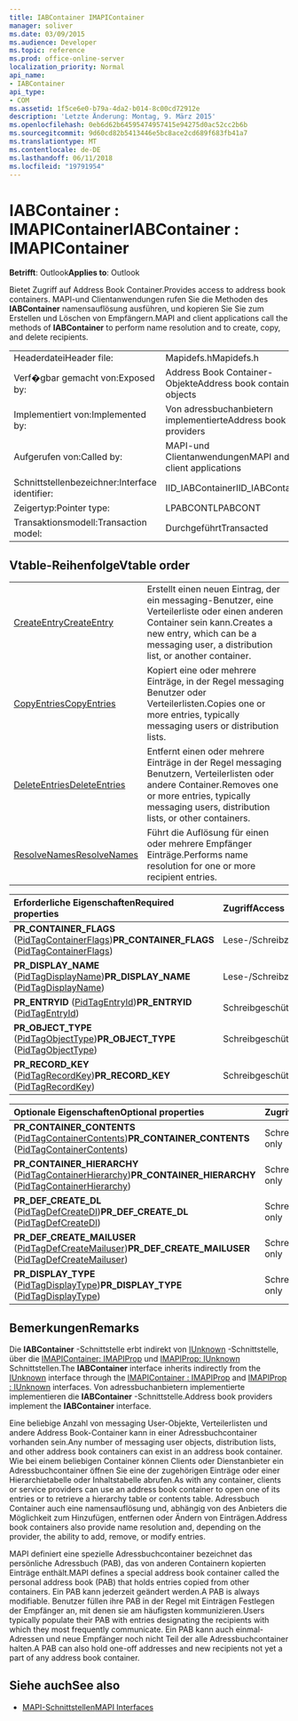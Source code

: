 ```yaml
---
title: IABContainer IMAPIContainer
manager: soliver
ms.date: 03/09/2015
ms.audience: Developer
ms.topic: reference
ms.prod: office-online-server
localization_priority: Normal
api_name:
- IABContainer
api_type:
- COM
ms.assetid: 1f5ce6e0-b79a-4da2-b014-8c00cd72912e
description: 'Letzte Änderung: Montag, 9. März 2015'
ms.openlocfilehash: 0eb6d62b64595474957415e94275d0ac52cc2b6b
ms.sourcegitcommit: 9d60cd82b5413446e5bc8ace2cd689f683fb41a7
ms.translationtype: MT
ms.contentlocale: de-DE
ms.lasthandoff: 06/11/2018
ms.locfileid: "19791954"
---
```

# <a name="iabcontainer--imapicontainer"></a><span data-ttu-id="eac6d-103">IABContainer : IMAPIContainer</span><span class="sxs-lookup"><span data-stu-id="eac6d-103">IABContainer : IMAPIContainer</span></span>

<span data-ttu-id="eac6d-104">**Betrifft**: Outlook</span><span class="sxs-lookup"><span data-stu-id="eac6d-104">**Applies to**: Outlook</span></span> 
  
<span data-ttu-id="eac6d-105">Bietet Zugriff auf Address Book Container.</span><span class="sxs-lookup"><span data-stu-id="eac6d-105">Provides access to address book containers.</span></span> <span data-ttu-id="eac6d-106">MAPI-und Clientanwendungen rufen Sie die Methoden des **IABContainer** namensauflösung ausführen, und kopieren Sie Sie zum Erstellen und Löschen von Empfängern.</span><span class="sxs-lookup"><span data-stu-id="eac6d-106">MAPI and client applications call the methods of **IABContainer** to perform name resolution and to create, copy, and delete recipients.</span></span> 
  
|||
|:-----|:-----|
|<span data-ttu-id="eac6d-107">Headerdatei</span><span class="sxs-lookup"><span data-stu-id="eac6d-107">Header file:</span></span>  <br/> |<span data-ttu-id="eac6d-108">Mapidefs.h</span><span class="sxs-lookup"><span data-stu-id="eac6d-108">Mapidefs.h</span></span>  <br/> |
|<span data-ttu-id="eac6d-109">Verf�gbar gemacht von:</span><span class="sxs-lookup"><span data-stu-id="eac6d-109">Exposed by:</span></span>  <br/> |<span data-ttu-id="eac6d-110">Address Book Container-Objekte</span><span class="sxs-lookup"><span data-stu-id="eac6d-110">Address book container objects</span></span>  <br/> |
|<span data-ttu-id="eac6d-111">Implementiert von:</span><span class="sxs-lookup"><span data-stu-id="eac6d-111">Implemented by:</span></span>  <br/> |<span data-ttu-id="eac6d-112">Von adressbuchanbietern implementierte</span><span class="sxs-lookup"><span data-stu-id="eac6d-112">Address book providers</span></span>  <br/> |
|<span data-ttu-id="eac6d-113">Aufgerufen von:</span><span class="sxs-lookup"><span data-stu-id="eac6d-113">Called by:</span></span>  <br/> |<span data-ttu-id="eac6d-114">MAPI-und Clientanwendungen</span><span class="sxs-lookup"><span data-stu-id="eac6d-114">MAPI and client applications</span></span>  <br/> |
|<span data-ttu-id="eac6d-115">Schnittstellenbezeichner:</span><span class="sxs-lookup"><span data-stu-id="eac6d-115">Interface identifier:</span></span>  <br/> |<span data-ttu-id="eac6d-116">IID_IABContainer</span><span class="sxs-lookup"><span data-stu-id="eac6d-116">IID_IABContainer</span></span>  <br/> |
|<span data-ttu-id="eac6d-117">Zeigertyp:</span><span class="sxs-lookup"><span data-stu-id="eac6d-117">Pointer type:</span></span>  <br/> |<span data-ttu-id="eac6d-118">LPABCONT</span><span class="sxs-lookup"><span data-stu-id="eac6d-118">LPABCONT</span></span>  <br/> |
|<span data-ttu-id="eac6d-119">Transaktionsmodell:</span><span class="sxs-lookup"><span data-stu-id="eac6d-119">Transaction model:</span></span>  <br/> |<span data-ttu-id="eac6d-120">Durchgeführt</span><span class="sxs-lookup"><span data-stu-id="eac6d-120">Transacted</span></span>  <br/> |
   
## <a name="vtable-order"></a><span data-ttu-id="eac6d-121">Vtable-Reihenfolge</span><span class="sxs-lookup"><span data-stu-id="eac6d-121">Vtable order</span></span>

|||
|:-----|:-----|
|[<span data-ttu-id="eac6d-122">CreateEntry</span><span class="sxs-lookup"><span data-stu-id="eac6d-122">CreateEntry</span></span>](iabcontainer-createentry.md) <br/> |<span data-ttu-id="eac6d-123">Erstellt einen neuen Eintrag, der ein messaging-Benutzer, eine Verteilerliste oder einen anderen Container sein kann.</span><span class="sxs-lookup"><span data-stu-id="eac6d-123">Creates a new entry, which can be a messaging user, a distribution list, or another container.</span></span>  <br/> |
|[<span data-ttu-id="eac6d-124">CopyEntries</span><span class="sxs-lookup"><span data-stu-id="eac6d-124">CopyEntries</span></span>](iabcontainer-copyentries.md) <br/> |<span data-ttu-id="eac6d-125">Kopiert eine oder mehrere Einträge, in der Regel messaging Benutzer oder Verteilerlisten.</span><span class="sxs-lookup"><span data-stu-id="eac6d-125">Copies one or more entries, typically messaging users or distribution lists.</span></span>  <br/> |
|[<span data-ttu-id="eac6d-126">DeleteEntries</span><span class="sxs-lookup"><span data-stu-id="eac6d-126">DeleteEntries</span></span>](iabcontainer-deleteentries.md) <br/> |<span data-ttu-id="eac6d-127">Entfernt einen oder mehrere Einträge in der Regel messaging Benutzern, Verteilerlisten oder andere Container.</span><span class="sxs-lookup"><span data-stu-id="eac6d-127">Removes one or more entries, typically messaging users, distribution lists, or other containers.</span></span>  <br/> |
|[<span data-ttu-id="eac6d-128">ResolveNames</span><span class="sxs-lookup"><span data-stu-id="eac6d-128">ResolveNames</span></span>](iabcontainer-resolvenames.md) <br/> |<span data-ttu-id="eac6d-129">Führt die Auflösung für einen oder mehrere Empfänger Einträge.</span><span class="sxs-lookup"><span data-stu-id="eac6d-129">Performs name resolution for one or more recipient entries.</span></span>  <br/> |
   
|<span data-ttu-id="eac6d-130">**Erforderliche Eigenschaften**</span><span class="sxs-lookup"><span data-stu-id="eac6d-130">**Required properties**</span></span>|<span data-ttu-id="eac6d-131">**Zugriff**</span><span class="sxs-lookup"><span data-stu-id="eac6d-131">**Access**</span></span>|
|:-----|:-----|
|<span data-ttu-id="eac6d-132">**PR_CONTAINER_FLAGS** ([PidTagContainerFlags](pidtagcontainerflags-canonical-property.md))</span><span class="sxs-lookup"><span data-stu-id="eac6d-132">**PR_CONTAINER_FLAGS** ([PidTagContainerFlags](pidtagcontainerflags-canonical-property.md))</span></span>  <br/> |<span data-ttu-id="eac6d-133">Lese-/Schreibzugriff</span><span class="sxs-lookup"><span data-stu-id="eac6d-133">Read/write</span></span>  <br/> |
|<span data-ttu-id="eac6d-134">**PR_DISPLAY_NAME** ([PidTagDisplayName](pidtagdisplayname-canonical-property.md))</span><span class="sxs-lookup"><span data-stu-id="eac6d-134">**PR_DISPLAY_NAME** ([PidTagDisplayName](pidtagdisplayname-canonical-property.md))</span></span>  <br/> |<span data-ttu-id="eac6d-135">Lese-/Schreibzugriff</span><span class="sxs-lookup"><span data-stu-id="eac6d-135">Read/write</span></span>  <br/> |
|<span data-ttu-id="eac6d-136">**PR_ENTRYID** ([PidTagEntryId](pidtagentryid-canonical-property.md))</span><span class="sxs-lookup"><span data-stu-id="eac6d-136">**PR_ENTRYID** ([PidTagEntryId](pidtagentryid-canonical-property.md))</span></span>  <br/> |<span data-ttu-id="eac6d-137">Schreibgeschützt.</span><span class="sxs-lookup"><span data-stu-id="eac6d-137">Read-only</span></span>  <br/> |
|<span data-ttu-id="eac6d-138">**PR_OBJECT_TYPE** ([PidTagObjectType](pidtagobjecttype-canonical-property.md))</span><span class="sxs-lookup"><span data-stu-id="eac6d-138">**PR_OBJECT_TYPE** ([PidTagObjectType](pidtagobjecttype-canonical-property.md))</span></span>  <br/> |<span data-ttu-id="eac6d-139">Schreibgeschützt.</span><span class="sxs-lookup"><span data-stu-id="eac6d-139">Read-only</span></span>  <br/> |
|<span data-ttu-id="eac6d-140">**PR_RECORD_KEY** ([PidTagRecordKey](pidtagrecordkey-canonical-property.md))</span><span class="sxs-lookup"><span data-stu-id="eac6d-140">**PR_RECORD_KEY** ([PidTagRecordKey](pidtagrecordkey-canonical-property.md))</span></span>  <br/> |<span data-ttu-id="eac6d-141">Schreibgeschützt.</span><span class="sxs-lookup"><span data-stu-id="eac6d-141">Read-only</span></span>  <br/> |
   
|<span data-ttu-id="eac6d-142">**Optionale Eigenschaften**</span><span class="sxs-lookup"><span data-stu-id="eac6d-142">**Optional properties**</span></span>|<span data-ttu-id="eac6d-143">**Zugriff**</span><span class="sxs-lookup"><span data-stu-id="eac6d-143">**Access**</span></span>|
|:-----|:-----|
|<span data-ttu-id="eac6d-144">**PR_CONTAINER_CONTENTS** ([PidTagContainerContents](pidtagcontainercontents-canonical-property.md))</span><span class="sxs-lookup"><span data-stu-id="eac6d-144">**PR_CONTAINER_CONTENTS** ([PidTagContainerContents](pidtagcontainercontents-canonical-property.md))</span></span>  <br/> |<span data-ttu-id="eac6d-145">Schreibgeschützt.</span><span class="sxs-lookup"><span data-stu-id="eac6d-145">Read-only</span></span>  <br/> |
|<span data-ttu-id="eac6d-146">**PR_CONTAINER_HIERARCHY** ([PidTagContainerHierarchy](pidtagcontainerhierarchy-canonical-property.md))</span><span class="sxs-lookup"><span data-stu-id="eac6d-146">**PR_CONTAINER_HIERARCHY** ([PidTagContainerHierarchy](pidtagcontainerhierarchy-canonical-property.md))</span></span>  <br/> |<span data-ttu-id="eac6d-147">Schreibgeschützt.</span><span class="sxs-lookup"><span data-stu-id="eac6d-147">Read-only</span></span>  <br/> |
|<span data-ttu-id="eac6d-148">**PR_DEF_CREATE_DL** ([PidTagDefCreateDl](pidtagdefcreatedl-canonical-property.md))</span><span class="sxs-lookup"><span data-stu-id="eac6d-148">**PR_DEF_CREATE_DL** ([PidTagDefCreateDl](pidtagdefcreatedl-canonical-property.md))</span></span>  <br/> |<span data-ttu-id="eac6d-149">Schreibgeschützt.</span><span class="sxs-lookup"><span data-stu-id="eac6d-149">Read-only</span></span>  <br/> |
|<span data-ttu-id="eac6d-150">**PR_DEF_CREATE_MAILUSER** ([PidTagDefCreateMailuser](pidtagdefcreatemailuser-canonical-property.md))</span><span class="sxs-lookup"><span data-stu-id="eac6d-150">**PR_DEF_CREATE_MAILUSER** ([PidTagDefCreateMailuser](pidtagdefcreatemailuser-canonical-property.md))</span></span>  <br/> |<span data-ttu-id="eac6d-151">Schreibgeschützt.</span><span class="sxs-lookup"><span data-stu-id="eac6d-151">Read-only</span></span>  <br/> |
|<span data-ttu-id="eac6d-152">**PR_DISPLAY_TYPE** ([PidTagDisplayType](pidtagdisplaytype-canonical-property.md))</span><span class="sxs-lookup"><span data-stu-id="eac6d-152">**PR_DISPLAY_TYPE** ([PidTagDisplayType](pidtagdisplaytype-canonical-property.md))</span></span>  <br/> |<span data-ttu-id="eac6d-153">Schreibgeschützt.</span><span class="sxs-lookup"><span data-stu-id="eac6d-153">Read-only</span></span>  <br/> |
   
## <a name="remarks"></a><span data-ttu-id="eac6d-154">Bemerkungen</span><span class="sxs-lookup"><span data-stu-id="eac6d-154">Remarks</span></span>

<span data-ttu-id="eac6d-155">Die **IABContainer** -Schnittstelle erbt indirekt von [IUnknown](http://msdn.microsoft.com/de-de/library/ms680509%28VS.85%29.aspx) -Schnittstelle, über die [IMAPIContainer: IMAPIProp](imapicontainerimapiprop.md) und [IMAPIProp: IUnknown](imapipropiunknown.md) Schnittstellen.</span><span class="sxs-lookup"><span data-stu-id="eac6d-155">The **IABContainer** interface inherits indirectly from the [IUnknown](http://msdn.microsoft.com/de-de/library/ms680509%28VS.85%29.aspx) interface through the [IMAPIContainer : IMAPIProp](imapicontainerimapiprop.md) and [IMAPIProp : IUnknown](imapipropiunknown.md) interfaces.</span></span> <span data-ttu-id="eac6d-156">Von adressbuchanbietern implementierte implementieren die **IABContainer** -Schnittstelle.</span><span class="sxs-lookup"><span data-stu-id="eac6d-156">Address book providers implement the **IABContainer** interface.</span></span> 
  
<span data-ttu-id="eac6d-157">Eine beliebige Anzahl von messaging User-Objekte, Verteilerlisten und andere Address Book-Container kann in einer Adressbuchcontainer vorhanden sein.</span><span class="sxs-lookup"><span data-stu-id="eac6d-157">Any number of messaging user objects, distribution lists, and other address book containers can exist in an address book container.</span></span> <span data-ttu-id="eac6d-158">Wie bei einem beliebigen Container können Clients oder Dienstanbieter ein Adressbuchcontainer öffnen Sie eine der zugehörigen Einträge oder einer Hierarchietabelle oder Inhaltstabelle abrufen.</span><span class="sxs-lookup"><span data-stu-id="eac6d-158">As with any container, clients or service providers can use an address book container to open one of its entries or to retrieve a hierarchy table or contents table.</span></span> <span data-ttu-id="eac6d-159">Adressbuch Container auch eine namensauflösung und, abhängig von des Anbieters die Möglichkeit zum Hinzufügen, entfernen oder Ändern von Einträgen.</span><span class="sxs-lookup"><span data-stu-id="eac6d-159">Address book containers also provide name resolution and, depending on the provider, the ability to add, remove, or modify entries.</span></span>
  
<span data-ttu-id="eac6d-160">MAPI definiert eine spezielle Adressbuchcontainer bezeichnet das persönliche Adressbuch (PAB), das von anderen Containern kopierten Einträge enthält.</span><span class="sxs-lookup"><span data-stu-id="eac6d-160">MAPI defines a special address book container called the personal address book (PAB) that holds entries copied from other containers.</span></span> <span data-ttu-id="eac6d-161">Ein PAB kann jederzeit geändert werden.</span><span class="sxs-lookup"><span data-stu-id="eac6d-161">A PAB is always modifiable.</span></span> <span data-ttu-id="eac6d-162">Benutzer füllen ihre PAB in der Regel mit Einträgen Festlegen der Empfänger an, mit denen sie am häufigsten kommunizieren.</span><span class="sxs-lookup"><span data-stu-id="eac6d-162">Users typically populate their PAB with entries designating the recipients with which they most frequently communicate.</span></span> <span data-ttu-id="eac6d-163">Ein PAB kann auch einmal-Adressen und neue Empfänger noch nicht Teil der alle Adressbuchcontainer halten.</span><span class="sxs-lookup"><span data-stu-id="eac6d-163">A PAB can also hold one-off addresses and new recipients not yet a part of any address book container.</span></span>
  
## <a name="see-also"></a><span data-ttu-id="eac6d-164">Siehe auch</span><span class="sxs-lookup"><span data-stu-id="eac6d-164">See also</span></span>

- [<span data-ttu-id="eac6d-165">MAPI-Schnittstellen</span><span class="sxs-lookup"><span data-stu-id="eac6d-165">MAPI Interfaces</span></span>](mapi-interfaces.md)


